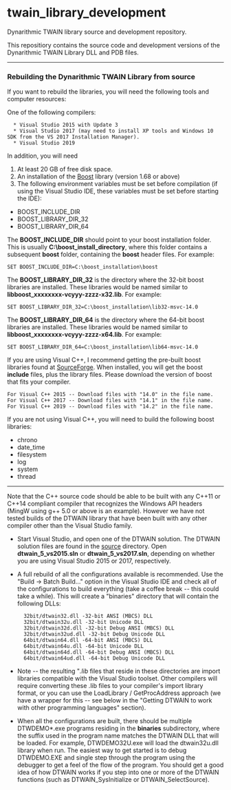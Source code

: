 # twain_library_development
Dynarithmic TWAIN library source and development repository.

This repositiory contains the source code and development versions of the Dynarithmic TWAIN Library DLL and PDB files.  

----

### Rebuilding the Dynarithmic TWAIN Library from source ###

If you want to rebuild the libraries, you will need the following tools and computer resources:

One of the following compilers:

      * Visual Studio 2015 with Update 3
      * Visual Studio 2017 (may need to install XP tools and Windows 10 SDK from the VS 2017 Installation Manager).
      * Visual Studio 2019
      
In addition, you will need 

1) At least 20 GB of free disk space.
2) An installation of the [Boost](http://www.boost.org/) library (version 1.68 or above)
3) The following environment variables must be set before compilation (if using the Visual Studio IDE, these variables must be set before starting the IDE):

*    BOOST_INCLUDE_DIR
*    BOOST_LIBRARY_DIR_32
*    BOOST_LIBRARY_DIR_64

The **BOOST_INCLUDE_DIR** should point to your boost installation folder.  This is usually **C:\boost_install_directory**, where this folder contains a subsequent **boost** folder, containing the **boost** header files.  For example:

```plaintext
SET BOOST_INCLUDE_DIR=C:\boost_installation\boost
```



The **BOOST_LIBRARY_DIR_32** is the directory where the 32-bit boost libraries are installed.  These libraries would be named similar to **libboost_xxxxxxxx-vcyyy-zzzz-x32.lib**.  For example:

```plaintext
SET BOOST_LIBRARY_DIR_32=C:\boost_installation\lib32-msvc-14.0
```



The **BOOST_LIBRARY_DIR_64** is the directory where the 64-bit boost libraries are installed.  These libraries would be named similar to **libboost_xxxxxxxx-vcyyy-zzzz-x64.lib**.  For example:

```plaintext
SET BOOST_LIBRARY_DIR_64=C:\boost_installation\lib64-msvc-14.0
```

   
If you are using Visual C++, I recommend getting the pre-built boost libraries found at [SourceForge](https://sourceforge.net/projects/boost/files/boost-binaries/).  When installed, you will get the boost **include** files, plus the library files.  Please download the version of boost that fits your compiler.  

```plaintext
For Visual C++ 2015 -- Download files with "14.0" in the file name.
For Visual C++ 2017 -- Download files with "14.1" in the file name.
For Visual C++ 2019 -- Download files with "14.2" in the file name.
```



If you are not using Visual C++, you will need to build the following boost libraries:  
* chrono
* date_time
* filesystem
* log
* system
* thread
----------
Note that the C++ source code should be able to be built with any C++11 or C++14 compliant compiler that recognizes the Windows API headers (MingW using g++ 5.0 or above is an example).  However we have not tested builds of the DTWAIN library that have been built with any other compiler other than the Visual Studio family.   

* Start Visual Studio, and open one of the DTWAIN solution.  The DTWAIN solution files are found in the [source](https://github.com/dynarithmic/twain_library_source/tree/master/source) directory.  Open **dtwain_5_vs2015.sln** or **dtwain_5_vs2017.sln**, depending on whether you are using Visual Studio 2015 or 2017, respectively. 

* A full rebuild of all the configurations available is recommended.  Use the "Build -> Batch Build..." option in the Visual Studio IDE and check all of the configurations to build everything (take a coffee break -- this could take a while).  This will create a "binaries" directory that will contain the following DLLs:

        32bit/dtwain32.dll -32-bit ANSI (MBCS) DLL
        32bit/dtwain32u.dll -32-bit Unicode DLL
        32bit/dtwain32d.dll -32-bit Debug ANSI (MBCS) DLL
        32bit/dtwain32ud.dll -32-bit Debug Unicode DLL
        64bit/dtwain64.dll -64-bit ANSI (MBCS) DLL
        64bit/dtwain64u.dll -64-bit Unicode DLL
        64bit/dtwain64d.dll -64-bit Debug ANSI (MBCS) DLL
        64bit/dtwain64ud.dll -64-bit Debug Unicode DLL

* Note -- the resulting "*.lib* files that reside in these directories are import libraries compatible with the Visual Studio toolset.  Other compilers will require converting these .lib files to your compiler's import library format, or you can use the LoadLibrary / GetProcAddress approach (we have a wrapper for this -- see below in the "Getting DTWAIN to work with other programming languages" section).

* When all the configurations are built, there should be multiple DTWDEMO*.exe programs residing in the **binaries** subdirectory, where the suffix used in the program name matches the DTWAIN DLL that will be loaded.  For example, DTWDEMO32U.exe will load the dtwain32u.dll library when run. The easiest way to get started is to debug DTWDEMO.EXE and single step through the program using the debugger to get a feel of the flow of the program.  You should get a good idea of how DTWAIN works if you step into one or more of the DTWAIN functions (such as DTWAIN_SysInitialize or DTWAIN_SelectSource).


